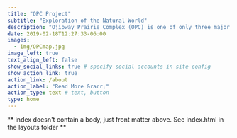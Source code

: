```yaml
---
title: "OPC Project"
subtitle: "Exploration of the Natural World"
description: "Ojibway Prairie Complex (OPC) is one of only three major Tallgrass Communities remaining in Ontario. This unique prairie and savanna habitat is home to one of the largest number of rare and endangered wildlife species in the country."
date: 2019-02-18T12:27:33-06:00
images:
  - img/OPCmap.jpg
image_left: true
text_align_left: false
show_social_links: true # specify social accounts in site config
show_action_link: true
action_link: /about
action_label: "Read More &rarr;"
action_type: text # text, button
type: home
---
```


** index doesn't contain a body, just front matter above.
See index.html in the layouts folder **
